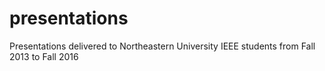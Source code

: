 # presentations
Presentations delivered to Northeastern University IEEE students from Fall 2013 to Fall 2016
